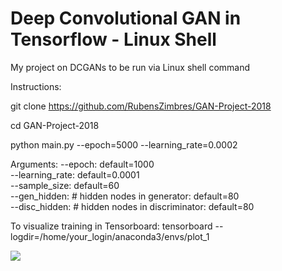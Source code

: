 # Deep Convolutional GAN in Tensorflow - Linux Shell

My project on DCGANs to be run via Linux shell command

Instructions:

git clone https://github.com/RubensZimbres/GAN-Project-2018

cd GAN-Project-2018

python main.py --epoch=5000 --learning_rate=0.0002

Arguments:
--epoch: default=1000  
--learning_rate: default=0.0001  
--sample_size: default=60  
--gen_hidden: # hidden nodes in generator: default=80  
--disc_hidden: # hidden nodes in discriminator: default=80  

To visualize training in Tensorboard: tensorboard --logdir=/home/your_login/anaconda3/envs/plot_1

<img src=https://github.com/RubensZimbres/GAN-Project-2018/blob/master/GAN_BEST_Linux.png>
